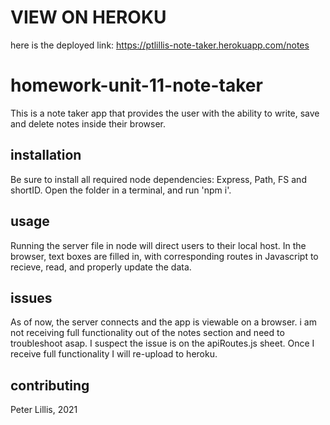 # VIEW ON HEROKU

here is the deployed link: https://ptlillis-note-taker.herokuapp.com/notes

# homework-unit-11-note-taker

This is a note taker app that provides the user with the ability to write, save and delete notes inside their browser.

## installation

Be sure to install all required node dependencies: Express, Path, FS and shortID. Open the folder in a terminal, and run 'npm i'.

## usage

Running the server file in node will direct users to their local host. In the browser, text boxes are filled in, with corresponding routes in Javascript to recieve, read, and properly update the data.

## issues

As of now, the server connects and the app is viewable on a browser. i am not receiving full functionality out of the notes section and need to troubleshoot asap. I suspect the issue is on the apiRoutes.js sheet. Once I receive full functionality I will re-upload to heroku.

## contributing

Peter Lillis, 2021
